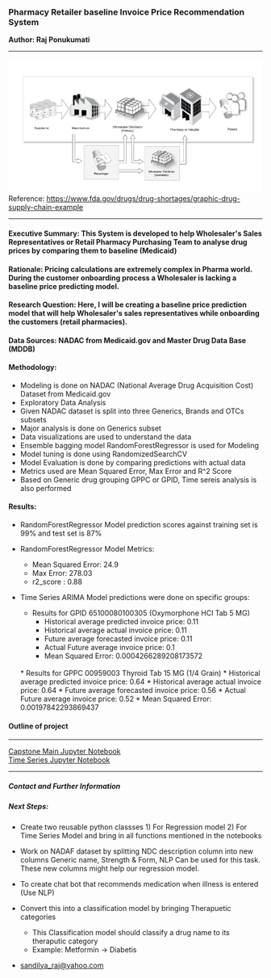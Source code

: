### Pharmacy Retailer baseline Invoice Price Recommendation System
**Author: Raj Ponukumati**
- - - -
![picture alt](https://github.com/rajsandilya/Capstone/blob/main/images/drug_supply_chain.png "Pharmacy buyer prices")
Reference: https://www.fda.gov/drugs/drug-shortages/graphic-drug-supply-chain-example
- - - -
#### Executive Summary: This System is developed to help Wholesaler's Sales Representatives or Retail Pharmacy Purchasing Team to analyse drug prices by comparing them to baseline (Medicaid)

#### Rationale: Pricing calculations are extremely complex in Pharma world. During the customer onboarding process a Wholesaler is lacking a baseline price predicting model.

#### Research Question: Here, I will be creating a baseline price prediction model that will help Wholesaler's sales representatives while onboarding the customers (retail pharmacies).

#### Data Sources: NADAC from Medicaid.gov and Master Drug Data Base (MDDB)

#### Methodology:  
 * Modeling is done on NADAC (National Average Drug Acquisition Cost) Dataset from Medicaid.gov
 * Exploratory Data Analysis
 * Given NADAC dataset is split into three Generics, Brands and OTCs subsets
 * Major analysis is done on Generics subset
 * Data visualizations are used to understand the data 
 * Ensemble bagging model RandomForestRegressor is used for Modeling
 * Model tuning is done using RandomizedSearchCV
 * Model Evaluation is done by comparing predictions with actual data
 * Metrics used are Mean Squared Error, Max Error and R^2 Score
 * Based on Generic drug grouping GPPC or GPID, Time sereis analysis is also performed 

#### Results:
* RandomForestRegressor Model prediction scores against training set is 99% and test set is 87%
* RandomForestRegressor Model Metrics:
    * Mean Squared Error: 24.9
    * Max Error: 278.03
    * r2_score : 0.88

* Time Series ARIMA Model predictions were done on specific groups:
    * Results for GPID 65100080100305 (Oxymorphone HCl Tab 5 MG)
        * Historical average predicted invoice price:  0.11
        * Historical average actual invoice price:  0.11
        * Future average forecasted invoice price:  0.11
        * Actual Future average invoice price:  0.1
        * Mean Squared Error: 0.0004266289208173572
     <br>   
    *  Results for GPPC 00959003 Thyroid Tab 15 MG (1/4 Grain)
        * Historical average predicted invoice price:  0.64
        * Historical average actual invoice price:  0.64
        * Future average forecasted invoice price:  0.56
        * Actual Future average invoice price:  0.52
        * Mean Squared Error: 0.00197842293869437

#### Outline of project
 - - - -
[Capstone Main Jupyter Notebook](https://github.com/rajsandilya/Capstone/blob/main/Capstone.ipynb)
<br>
[Time Series Jupyter Notebook](https://github.com/rajsandilya/Capstone/blob/main/Timeseries.ipynb)
- - - -

##### Contact and Further Information
##### Next Steps:
* Create two reusable python classses 1) For Regression model 2) For Time Series Model and bring in all functions mentioned in the notebooks
* Work on NADAF dataset by splitting NDC description column into new columns Generic name, Strength & Form, NLP Can be used for this task. These new columns might help our regression model.
* To create chat bot that recommends medication when illness is entered (Use NLP)
* Convert this into a classification model by bringing Therapuetic categories
    * This Classification model should classify a drug name to its theraputic category
    * Example: Metformin -> Diabetis

* sandilya_raj@yahoo.com
